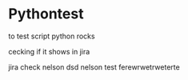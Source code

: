 # Pythontest
to test script
python rocks

cecking if it shows in jira


jira check nelson
dsd
nelson test
ferewrwetrweterte
